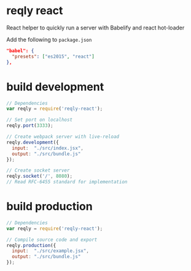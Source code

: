 # reqly react
React helper to quickly run a server with Babelify and react hot-loader

Add the following to `package.json`

```json
"babel": {
  "presets": ["es2015", "react"]
},
```

# build development
```javascript
// Dependencies
var reqly = require('reqly-react');

// Set port on localhost
reqly.port(3333);

// Create webpack server with live-reload
reqly.development({
  input:  "./src/index.jsx",
  output: "./src/bundle.js"
});

// Create socket server
reqly.socket('/', 8080);
// Read RFC-6455 standard for implementation      
```

# build production
```javascript
// Dependencies
var reqly = require('reqly-react');

// Compile source code and export
reqly.production({
  input:  "./src/example.jsx",
  output: "./src/bundle.js"
});
```
